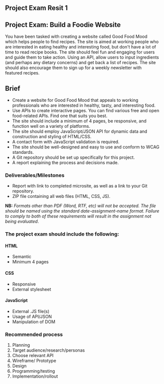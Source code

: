 ## Project Exam Resit 1

## Project Exam: Build a Foodie Website
You have been tasked with creating a website called Good Food Mood which helps people to find recipes. The site is aimed at working people who are interested in eating healthy and interesting food, but don't have a lot of time to read recipe books. The site should feel fun and engaging for
users and guide them to take action. Using an API, allow users to input ingredients (and perhaps any dietary concerns) and get back a list
of recipes. The site should also encourage them to sign up for a weekly newsletter with featured recipes. 

## Brief
-	Create a website for Good Food Mood that appeals to working professionals who are interested in healthy, tasty, and interesting food.
-	Use APIs to create interactive pages. You can find various free and open food-related APIs. Find one that suits you best.
-	The site should include a minimum of 4 pages, be responsive, and function well on a variety of platforms.
-	The site should employ JavaScript/JSON API for dynamic data and construction and styling of
HTML/CSS.
-	A contact form with JavaScript validation is required.
-	The site should be well-designed and easy to use and conform to WCAG standards.
-	A Git repository should be set up specifically for this project.
-	A report explaining the process and decisions made.

### Deliverables/Milestones
-	Report with link to completed microsite, as well as a link to your Git repository.
-	ZIP file containing all web files (HTML, CSS, JS).

**NB:** *Formats other than PDF (Word, RTF, etc) will not be accepted. The file should be named using the standard date-assignment-name format. Failure to comply to both of these requirements will result in the assignment not being evaluated*.

### The project exam should include the following:
#### HTML 
-	Semantic
-	Minimum 4 pages
#### CSS 
-	Responsive
-	External stylesheet
#### JavaScript  
-	External .JS file(s)
-	Usage of API/JSON
-	Manipulation of DOM

### Recommended process
1.	Planning
2.	Target audience/research/personas
3.	Choose relevant API 
4.	Wireframe/ Prototype
5.	Design
6.	Programming/testing
7.	Implementation/rollout
